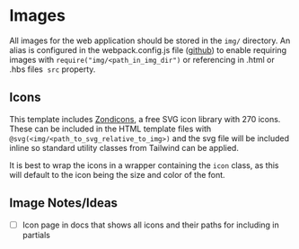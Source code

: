 # Images

All images for the web application should be stored in the `img/` directory. An alias is configured in the
webpack.config.js file ([github]())
to enable requiring images with `require("img/<path_in_img_dir")` or referencing in .html or .hbs files <img>
`src` property.

## Icons
This template includes [Zondicons](http://www.zondicons.com/icons.html), a free SVG icon library with 270 icons.
These can be included in the HTML template files with `@svg(<img/<path_to_svg_relative_to_img>)` and the svg file
will be included inline so standard utility classes from Tailwind can be applied.

It is best to wrap the icons in a wrapper containing the `icon` class, as this will default to the icon being
the size and color of the font.

## Image Notes/Ideas
 - [ ] Icon page in docs that shows all icons and their paths for including in partials
